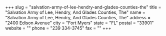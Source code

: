 +++
slug = "salvation-army-of-lee-hendry-and-glades-counties-the"
title = "Salvation Army of Lee, Hendry, And Glades Counties, The"
name = "Salvation Army of Lee, Hendry, And Glades Counties, The"
address = "2400 Edison Avenue"
city = "Fort Myers"
state = "FL"
postal = "33901"
website = ""
phone = "239 334-3745"
fax = ""
+++
